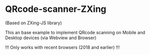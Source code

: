 # QRcode-scanner-ZXing
(Based on ZXing-JS library)

This an base example to implement QRcode scanning on Mobile and Desktop devices (via Webview and Browser)

!!! Only works with recent browsers (2018 and earlier) !!!
